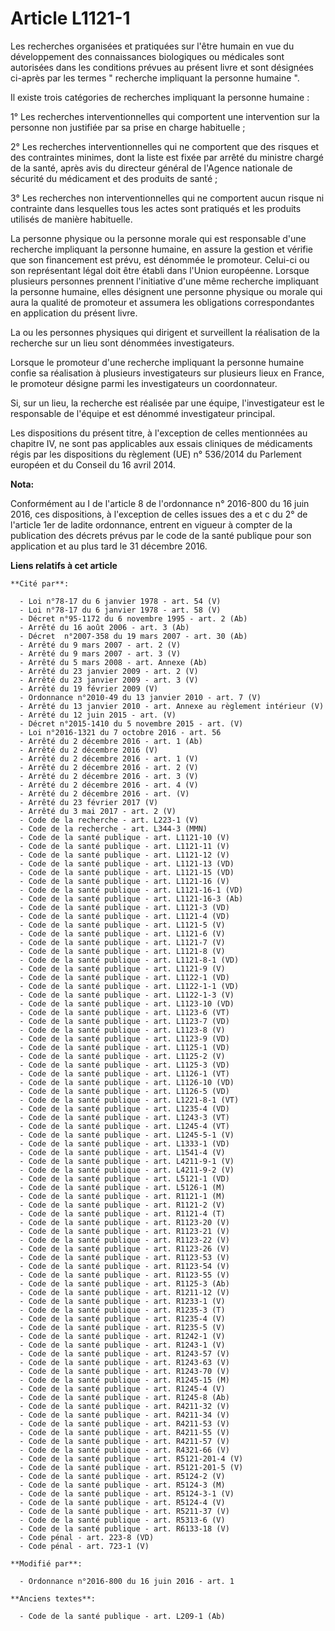 # Article L1121-1

Les recherches organisées et pratiquées sur l'être humain en vue du développement des connaissances biologiques ou médicales
sont autorisées dans les conditions prévues au présent livre et sont désignées ci-après par les termes " recherche impliquant
la personne humaine ". 

Il existe trois catégories de recherches impliquant la personne humaine :

1° Les recherches interventionnelles qui comportent une intervention sur la personne non justifiée par sa prise en charge
habituelle ;

2° Les recherches interventionnelles qui ne comportent que des risques et des contraintes minimes, dont la liste est fixée
par arrêté du ministre chargé de la santé, après avis du directeur général de l'Agence nationale de sécurité du médicament et
des produits de santé ;

3° Les recherches non interventionnelles qui ne comportent aucun risque ni contrainte dans lesquelles tous les actes sont
pratiqués et les produits utilisés de manière habituelle. 

La personne physique ou la personne morale qui est responsable d'une recherche impliquant la personne humaine, en assure la
gestion et vérifie que son financement est prévu, est dénommée le promoteur. Celui-ci ou son représentant légal doit être
établi dans l'Union européenne. Lorsque plusieurs personnes prennent l'initiative d'une même recherche impliquant la personne
humaine, elles désignent une personne physique ou morale qui aura la qualité de promoteur et assumera les obligations
correspondantes en application du présent livre. 

La ou les personnes physiques qui dirigent et surveillent la réalisation de la recherche sur un lieu sont dénommées
investigateurs. 

Lorsque le promoteur d'une recherche impliquant la personne humaine confie sa réalisation à plusieurs investigateurs sur
plusieurs lieux en France, le promoteur désigne parmi les investigateurs un coordonnateur.

Si, sur un lieu, la recherche est réalisée par une équipe, l'investigateur est le responsable de l'équipe et est dénommé
investigateur principal.

Les dispositions du présent titre, à l'exception de celles mentionnées au chapitre IV, ne sont pas applicables aux essais
cliniques de médicaments régis par les dispositions du règlement (UE) n° 536/2014 du Parlement européen et du Conseil du 16
avril 2014.

**Nota:**

Conformément au I de l'article 8 de l'ordonnance n° 2016-800 du 16 juin 2016, ces dispositions, à l'exception de celles
issues des a et c du 2° de l'article 1er de ladite ordonnance, entrent en vigueur à compter de la publication des décrets
prévus par le code de la santé publique pour son application et au plus tard le 31 décembre 2016.

**Liens relatifs à cet article**

	**Cité par**:

	  - Loi n°78-17 du 6 janvier 1978 - art. 54 (V)
	  - Loi n°78-17 du 6 janvier 1978 - art. 58 (V)
	  - Décret n°95-1172 du 6 novembre 1995 - art. 2 (Ab)
	  - Arrêté du 16 août 2006 - art. 3 (Ab)
	  - Décret  n°2007-358 du 19 mars 2007 - art. 30 (Ab)
	  - Arrêté du 9 mars 2007 - art. 2 (V)
	  - Arrêté du 9 mars 2007 - art. 3 (V)
	  - Arrêté du 5 mars 2008 - art. Annexe (Ab)
	  - Arrêté du 23 janvier 2009 - art. 2 (V)
	  - Arrêté du 23 janvier 2009 - art. 3 (V)
	  - Arrêté du 19 février 2009 (V)
	  - Ordonnance n°2010-49 du 13 janvier 2010 - art. 7 (V)
	  - Arrêté du 13 janvier 2010 - art. Annexe au règlement intérieur (V)
	  - Arrêté du 12 juin 2015 - art. (V)
	  - Décret n°2015-1410 du 5 novembre 2015 - art. (V)
	  - Loi n°2016-1321 du 7 octobre 2016 - art. 56
	  - Arrêté du 2 décembre 2016 - art. 1 (Ab)
	  - Arrêté du 2 décembre 2016 (V)
	  - Arrêté du 2 décembre 2016 - art. 1 (V)
	  - Arrêté du 2 décembre 2016 - art. 2 (V)
	  - Arrêté du 2 décembre 2016 - art. 3 (V)
	  - Arrêté du 2 décembre 2016 - art. 4 (V)
	  - Arrêté du 2 décembre 2016 - art. (V)
	  - Arrêté du 23 février 2017 (V)
	  - Arrêté du 3 mai 2017 - art. 2 (V)
	  - Code de la recherche - art. L223-1 (V)
	  - Code de la recherche - art. L344-3 (MMN)
	  - Code de la santé publique - art. L1121-10 (V)
	  - Code de la santé publique - art. L1121-11 (V)
	  - Code de la santé publique - art. L1121-12 (V)
	  - Code de la santé publique - art. L1121-13 (VD)
	  - Code de la santé publique - art. L1121-15 (VD)
	  - Code de la santé publique - art. L1121-16 (V)
	  - Code de la santé publique - art. L1121-16-1 (VD)
	  - Code de la santé publique - art. L1121-16-3 (Ab)
	  - Code de la santé publique - art. L1121-3 (VD)
	  - Code de la santé publique - art. L1121-4 (VD)
	  - Code de la santé publique - art. L1121-5 (V)
	  - Code de la santé publique - art. L1121-6 (V)
	  - Code de la santé publique - art. L1121-7 (V)
	  - Code de la santé publique - art. L1121-8 (V)
	  - Code de la santé publique - art. L1121-8-1 (VD)
	  - Code de la santé publique - art. L1121-9 (V)
	  - Code de la santé publique - art. L1122-1 (VD)
	  - Code de la santé publique - art. L1122-1-1 (VD)
	  - Code de la santé publique - art. L1122-1-3 (V)
	  - Code de la santé publique - art. L1123-10 (VD)
	  - Code de la santé publique - art. L1123-6 (VT)
	  - Code de la santé publique - art. L1123-7 (VD)
	  - Code de la santé publique - art. L1123-8 (V)
	  - Code de la santé publique - art. L1123-9 (VD)
	  - Code de la santé publique - art. L1125-1 (VD)
	  - Code de la santé publique - art. L1125-2 (V)
	  - Code de la santé publique - art. L1125-3 (VD)
	  - Code de la santé publique - art. L1126-1 (VT)
	  - Code de la santé publique - art. L1126-10 (VD)
	  - Code de la santé publique - art. L1126-5 (VD)
	  - Code de la santé publique - art. L1221-8-1 (VT)
	  - Code de la santé publique - art. L1235-4 (VD)
	  - Code de la santé publique - art. L1243-3 (VT)
	  - Code de la santé publique - art. L1245-4 (VT)
	  - Code de la santé publique - art. L1245-5-1 (V)
	  - Code de la santé publique - art. L1333-1 (VD)
	  - Code de la santé publique - art. L1541-4 (V)
	  - Code de la santé publique - art. L4211-9-1 (V)
	  - Code de la santé publique - art. L4211-9-2 (V)
	  - Code de la santé publique - art. L5121-1 (VD)
	  - Code de la santé publique - art. L5126-1 (M)
	  - Code de la santé publique - art. R1121-1 (M)
	  - Code de la santé publique - art. R1121-2 (V)
	  - Code de la santé publique - art. R1121-4 (T)
	  - Code de la santé publique - art. R1123-20 (V)
	  - Code de la santé publique - art. R1123-21 (V)
	  - Code de la santé publique - art. R1123-22 (V)
	  - Code de la santé publique - art. R1123-26 (V)
	  - Code de la santé publique - art. R1123-53 (V)
	  - Code de la santé publique - art. R1123-54 (V)
	  - Code de la santé publique - art. R1123-55 (V)
	  - Code de la santé publique - art. R1125-3 (Ab)
	  - Code de la santé publique - art. R1211-12 (V)
	  - Code de la santé publique - art. R1233-1 (V)
	  - Code de la santé publique - art. R1235-3 (T)
	  - Code de la santé publique - art. R1235-4 (V)
	  - Code de la santé publique - art. R1235-5 (V)
	  - Code de la santé publique - art. R1242-1 (V)
	  - Code de la santé publique - art. R1243-1 (V)
	  - Code de la santé publique - art. R1243-57 (V)
	  - Code de la santé publique - art. R1243-63 (V)
	  - Code de la santé publique - art. R1243-70 (V)
	  - Code de la santé publique - art. R1245-15 (M)
	  - Code de la santé publique - art. R1245-4 (V)
	  - Code de la santé publique - art. R1245-8 (Ab)
	  - Code de la santé publique - art. R4211-32 (V)
	  - Code de la santé publique - art. R4211-34 (V)
	  - Code de la santé publique - art. R4211-53 (V)
	  - Code de la santé publique - art. R4211-55 (V)
	  - Code de la santé publique - art. R4211-57 (V)
	  - Code de la santé publique - art. R4321-66 (V)
	  - Code de la santé publique - art. R5121-201-4 (V)
	  - Code de la santé publique - art. R5121-201-5 (V)
	  - Code de la santé publique - art. R5124-2 (V)
	  - Code de la santé publique - art. R5124-3 (M)
	  - Code de la santé publique - art. R5124-3-1 (V)
	  - Code de la santé publique - art. R5124-4 (V)
	  - Code de la santé publique - art. R5211-37 (V)
	  - Code de la santé publique - art. R5313-6 (V)
	  - Code de la santé publique - art. R6133-18 (V)
	  - Code pénal - art. 223-8 (VD)
	  - Code pénal - art. 723-1 (V)

	**Modifié par**:

	  - Ordonnance n°2016-800 du 16 juin 2016 - art. 1

	**Anciens textes**:

	  - Code de la santé publique - art. L209-1 (Ab)

